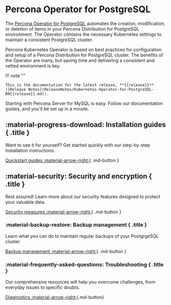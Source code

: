 # Percona Operator for PostgreSQL

The [Percona Operator for PostgreSQL](https://github.com/percona/percona-postgresql-operator) 
automates the creation, modification, or deletion of items in your Percona
Distribution for PostgreSQL environment. The Operator contains the necessary
Kubernetes settings to maintain a consistent PostgreSQL cluster.

Percona Kubernetes Operator is based on best practices for configuration and
setup of a Percona Distribution for PostgreSQL cluster. The benefits of the
Operator are many, but saving time and delivering a consistent and vetted
environment is key.

!!! note ""

    This is the documentation for the latest release, **{{release}}** ([Release Notes](ReleaseNotes/Kubernetes-Operator-for-PostgreSQL-RN{{release}}.md)).

Starting with Percona Server for MySQL is easy. Follow our documentation guides, and you'll be set up in a minute.

<div data-grid markdown><div data-banner markdown>

## :material-progress-download: Installation guides { .title }

Want to see it for yourself? Get started quickly with our step-by-step installation instructions.

[Quickstart guides :material-arrow-right:](quickstart.md){ .md-button }

</div><div data-banner markdown>

## :material-security: Security and encryption { .title }

Rest assured! Learn more about our security features designed to protect your valuable data.

[Security measures :material-arrow-right:](TLS.md){ .md-button }
</div><div data-banner markdown>

### :material-backup-restore: Backup management { .title }

Learn what you can do to maintain regular backups of your PostgrgeSQL cluster.

[Backup management :material-arrow-right:](backups.md){ .md-button }

</div><div data-banner markdown>

### :material-frequently-asked-questions: Troubleshooting { .title }

Our comprehensive resources will help you overcome challenges, from everyday issues to specific doubts.

[Diagnostics :material-arrow-right:](debug.md){.md-button}

</div>
</div>

